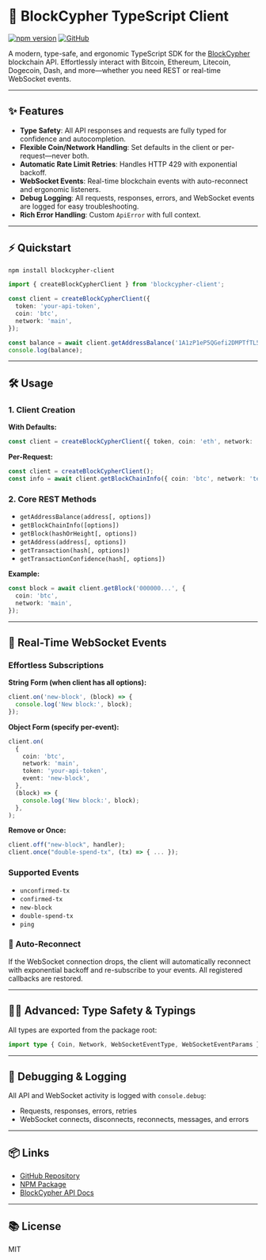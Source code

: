 # 🚀 BlockCypher TypeScript Client

[![npm version](https://img.shields.io/npm/v/blockcypher-client.svg)](https://www.npmjs.com/package/blockcypher-client)
[![GitHub](https://img.shields.io/github/stars/Lixqa/BlockCypher?style=social)](https://github.com/Lixqa/BlockCypher)

A modern, type-safe, and ergonomic TypeScript SDK for the [BlockCypher](https://www.blockcypher.com/dev/bitcoin/) blockchain API. Effortlessly interact with Bitcoin, Ethereum, Litecoin, Dogecoin, Dash, and more—whether you need REST or real-time WebSocket events.

---

## ✨ Features

- **Type Safety**: All API responses and requests are fully typed for confidence and autocompletion.
- **Flexible Coin/Network Handling**: Set defaults in the client or per-request—never both.
- **Automatic Rate Limit Retries**: Handles HTTP 429 with exponential backoff.
- **WebSocket Events**: Real-time blockchain events with auto-reconnect and ergonomic listeners.
- **Debug Logging**: All requests, responses, errors, and WebSocket events are logged for easy troubleshooting.
- **Rich Error Handling**: Custom `ApiError` with full context.

---

## ⚡ Quickstart

```bash
npm install blockcypher-client
```

```typescript
import { createBlockCypherClient } from 'blockcypher-client';

const client = createBlockCypherClient({
  token: 'your-api-token',
  coin: 'btc',
  network: 'main',
});

const balance = await client.getAddressBalance('1A1zP1eP5QGefi2DMPTfTL5SLmv7DivfNa');
console.log(balance);
```

---

## 🛠️ Usage

### 1. Client Creation

**With Defaults:**

```typescript
const client = createBlockCypherClient({ token, coin: 'eth', network: 'main' });
```

**Per-Request:**

```typescript
const client = createBlockCypherClient();
const info = await client.getBlockChainInfo({ coin: 'btc', network: 'test3' });
```

### 2. Core REST Methods

- `getAddressBalance(address[, options])`
- `getBlockChainInfo([options])`
- `getBlock(hashOrHeight[, options])`
- `getAddress(address[, options])`
- `getTransaction(hash[, options])`
- `getTransactionConfidence(hash[, options])`

**Example:**

```typescript
const block = await client.getBlock('000000...', {
  coin: 'btc',
  network: 'main',
});
```

---

## 🔔 Real-Time WebSocket Events

### Effortless Subscriptions

**String Form (when client has all options):**

```typescript
client.on('new-block', (block) => {
  console.log('New block:', block);
});
```

**Object Form (specify per-event):**

```typescript
client.on(
  {
    coin: 'btc',
    network: 'main',
    token: 'your-api-token',
    event: 'new-block',
  },
  (block) => {
    console.log('New block:', block);
  },
);
```

**Remove or Once:**

```typescript
client.off("new-block", handler);
client.once("double-spend-tx", (tx) => { ... });
```

### Supported Events

- `unconfirmed-tx`
- `confirmed-tx`
- `new-block`
- `double-spend-tx`
- `ping`

### 🔄 Auto-Reconnect

If the WebSocket connection drops, the client will automatically reconnect with exponential backoff and re-subscribe to your events. All registered callbacks are restored.

---

## 🧑‍💻 Advanced: Type Safety & Typings

All types are exported from the package root:

```typescript
import type { Coin, Network, WebSocketEventType, WebSocketEventParams } from 'blockcypher-client';
```

---

## 🐞 Debugging & Logging

All API and WebSocket activity is logged with `console.debug`:

- Requests, responses, errors, retries
- WebSocket connects, disconnects, reconnects, messages, and errors

---

## 📦 Links

- [GitHub Repository](https://github.com/Lixqa/BlockCypher)
- [NPM Package](https://www.npmjs.com/package/blockcypher-client)
- [BlockCypher API Docs](https://www.blockcypher.com/dev/bitcoin/)

---

## 📚 License

MIT
